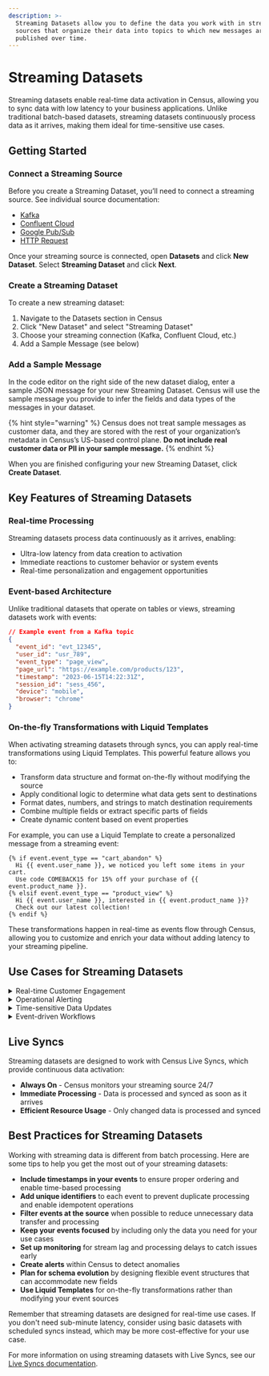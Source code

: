 ```yaml
---
description: >-
  Streaming Datasets allow you to define the data you work with in streaming
  sources that organize their data into topics to which new messages are
  published over time.
---
```


# Streaming Datasets

Streaming datasets enable real-time data activation in Census, allowing you to sync data with low latency to your business applications. Unlike traditional batch-based datasets, streaming datasets continuously process data as it arrives, making them ideal for time-sensitive use cases.

## Getting Started

### Connect a Streaming Source
Before you create a Streaming Dataset, you’ll need to connect a streaming source. See individual source documentation:

* [Kafka](../sources/available-sources/kafka.md)
* [Confluent Cloud](../sources/available-sources/confluent-cloud.md)
* [Google Pub/Sub](../sources/available-sources/google-pubsub.md)
* [HTTP Request](../sources/available-sources/http-request.md)

Once your streaming source is connected, open **Datasets** and click **New Dataset**. Select **Streaming Dataset** and click **Next**.

### Create a Streaming Dataset

To create a new streaming dataset:

1. Navigate to the Datasets section in Census
2. Click "New Dataset" and select "Streaming Dataset"
3. Choose your streaming connection (Kafka, Confluent Cloud, etc.)
4. Add a Sample Message (see below)

### Add a Sample Message

In the code editor on the right side of the new dataset dialog, enter a sample JSON message for your new Streaming Dataset. Census will use the sample message you provide to infer the fields and data types of the messages in your dataset.

{% hint style="warning" %}
Census does not treat sample messages as customer data, and they are stored with the rest of your organization’s metadata in Census’s US-based control plane. **Do not include real customer data or PII in your sample message.**
{% endhint %}

When you are finished configuring your new Streaming Dataset, click **Create Dataset**.


## Key Features of Streaming Datasets

### Real-time Processing

Streaming datasets process data continuously as it arrives, enabling:

- Ultra-low latency from data creation to activation
- Immediate reactions to customer behavior or system events
- Real-time personalization and engagement opportunities

### Event-based Architecture

Unlike traditional datasets that operate on tables or views, streaming datasets work with events:

```json
// Example event from a Kafka topic
{
  "event_id": "evt_12345",
  "user_id": "usr_789",
  "event_type": "page_view",
  "page_url": "https://example.com/products/123",
  "timestamp": "2023-06-15T14:22:31Z",
  "session_id": "sess_456",
  "device": "mobile",
  "browser": "chrome"
}
```

### On-the-fly Transformations with Liquid Templates

When activating streaming datasets through syncs, you can apply real-time transformations using Liquid Templates. This powerful feature allows you to:

- Transform data structure and format on-the-fly without modifying the source
- Apply conditional logic to determine what data gets sent to destinations
- Format dates, numbers, and strings to match destination requirements
- Combine multiple fields or extract specific parts of fields
- Create dynamic content based on event properties

For example, you can use a Liquid Template to create a personalized message from a streaming event:

```liquid
{% if event.event_type == "cart_abandon" %}
  Hi {{ event.user_name }}, we noticed you left some items in your cart. 
  Use code COMEBACK15 for 15% off your purchase of {{ event.product_name }}.
{% elsif event.event_type == "product_view" %}
  Hi {{ event.user_name }}, interested in {{ event.product_name }}? 
  Check out our latest collection!
{% endif %}
```

These transformations happen in real-time as events flow through Census, allowing you to customize and enrich your data without adding latency to your streaming pipeline.

## Use Cases for Streaming Datasets

<details>
<summary>Real-time Customer Engagement</summary>

Streaming datasets enable you to respond to customer actions the moment they happen:

- Trigger immediate follow-up messages when a customer abandons a cart
- Send personalized product recommendations based on browsing behavior
- Update customer segments in real-time based on website or app interactions
- Personalize website experiences based on just-observed actions
- Deliver timely notifications when customers meet specific criteria
- Initiate onboarding sequences the moment a user signs up

</details>

<details>
<summary>Operational Alerting</summary>

Keep your teams informed about critical events as they happen:

- Send notifications to sales teams when high-value prospects take specific actions
- Alert customer success teams when users encounter errors or get stuck
- Notify support teams about potential service disruptions
- Update dashboards in real-time with system performance metrics
- Trigger escalations when SLA thresholds are approached
- Monitor security events and respond to potential threats immediately

</details>

<details>
<summary>Time-sensitive Data Updates</summary>

Ensure your systems stay in sync with minimal delay:

- Keep inventory systems updated across platforms to prevent overselling
- Update pricing information across multiple channels simultaneously
- Propagate user preference changes immediately across all systems
- Sync subscription status changes to prevent access issues
- Update account balances or usage metrics in near real-time
- Reflect order status changes across customer-facing applications

</details>

<details>
<summary>Event-driven Workflows</summary>

Build sophisticated workflows that respond to events as they occur:

- Trigger fulfillment processes when orders are placed
- Initiate verification steps when suspicious activity is detected
- Start onboarding workflows when new accounts are created
- Launch re-engagement campaigns when usage drops below thresholds
- Activate loyalty rewards when qualifying actions are completed
- Coordinate cross-channel marketing based on customer interactions

</details>

## Live Syncs

Streaming datasets are designed to work with Census Live Syncs, which provide continuous data activation:

- **Always On** - Census monitors your streaming source 24/7
- **Immediate Processing** - Data is processed and synced as soon as it arrives
- **Efficient Resource Usage** - Only changed data is processed and synced

## Best Practices for Streaming Datasets

Working with streaming data is different from batch processing. Here are some tips to help you get the most out of your streaming datasets:

- **Include timestamps in your events** to ensure proper ordering and enable time-based processing
- **Add unique identifiers** to each event to prevent duplicate processing and enable idempotent operations
- **Filter events at the source** when possible to reduce unnecessary data transfer and processing
- **Keep your events focused** by including only the data you need for your use cases
- **Set up monitoring** for stream lag and processing delays to catch issues early
- **Create alerts** within Census to detect anomalies
- **Plan for schema evolution** by designing flexible event structures that can accommodate new fields
- **Use Liquid Templates** for on-the-fly transformations rather than modifying your event sources

Remember that streaming datasets are designed for real-time use cases. If you don't need sub-minute latency, consider using basic datasets with scheduled syncs instead, which may be more cost-effective for your use case.

For more information on using streaming datasets with Live Syncs, see our [Live Syncs documentation](../syncs/core-concept/live-syncs.md).
